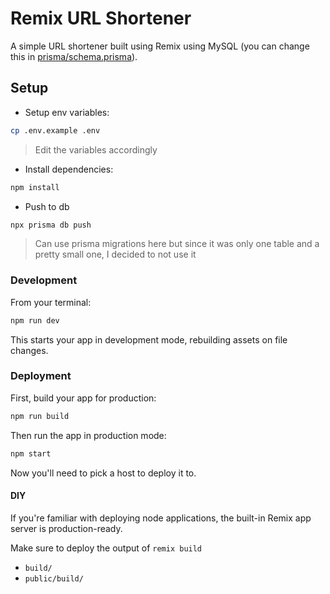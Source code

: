 # Remix URL Shortener
A simple URL shortener built using Remix using MySQL (you can change this in [prisma/schema.prisma](prisma/schema.prisma#L9-L10)).
## Setup
- Setup env variables:
```sh
cp .env.example .env
```
  > Edit the variables accordingly

- Install dependencies:
```sh
npm install
```
- Push to db
```sh
npx prisma db push
```
> Can use prisma migrations here but since it was only one table and a pretty small one, I decided to not use it

### Development

From your terminal:

```sh
npm run dev
```

This starts your app in development mode, rebuilding assets on file changes.

### Deployment

First, build your app for production:

```sh
npm run build
```

Then run the app in production mode:

```sh
npm start
```

Now you'll need to pick a host to deploy it to.

#### DIY

If you're familiar with deploying node applications, the built-in Remix app server is production-ready.

Make sure to deploy the output of `remix build`

- `build/`
- `public/build/`
